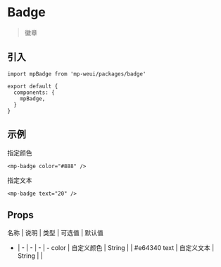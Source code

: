# Badge

> 徽章

## 引入

    import mpBadge from 'mp-weui/packages/badge'

    export default {
      components: {
        mpBadge,
      }
    }

## 示例

指定颜色

    <mp-badge color="#888" />

指定文本

    <mp-badge text="20" />

## Props

名称 | 说明 | 类型 | 可选值 | 默认值
- | - | - | - | -
color | 自定义颜色 | String |  | #e64340
text | 自定义文本 | String  |  |
